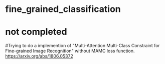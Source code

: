 # fine_grained_classification
# not completed

#Trying to do a implemention of "Multi-Attention Multi-Class Constraint for Fine-grained Image Recognition" without MAMC loss function.
https://arxiv.org/abs/1806.05372
